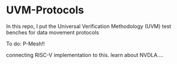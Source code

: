 # UVM-Protocols
In this repo, I put the Universal Verification Methodology (UVM) test benches for data movement protocols

To do: P-Mesh!!

connecting RISC-V implementation to this.
learn about NVDLA....
